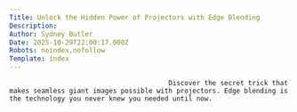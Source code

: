 ```yaml
---
Title: Unlock the Hidden Power of Projectors with Edge Blending
Description: 
Author: Sydney Butler
Date: 2025-10-29T22:00:17.000Z
Robots: noindex,nofollow
Template: index
---
```


                                            Discover the secret trick that makes seamless giant images possible with projectors. Edge blending is the technology you never knew you needed until now.
                                        